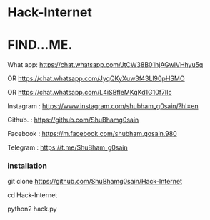 # Hack-Internet

# FIND...ME.

What app: https://chat.whatsapp.com/JtCW38B01hjAGwlVHhyu5q

 OR
https://chat.whatsapp.com/JyqQKyXuw3f43Ll90pHSMO

OR
https://chat.whatsapp.com/L4iSBfleMKqKd1G10f7IIc

Instagram : https://www.instagram.com/shubham_g0sain/?hl=en

Github. : https://github.com/ShuBhamg0sain

Facebook : https://m.facebook.com/shubham.gosain.980

Telegram : https://t.me/ShuBham_g0sain

### installation

git clone https://github.com/ShuBhamg0sain/Hack-Internet

cd Hack-Internet

python2 hack.py
